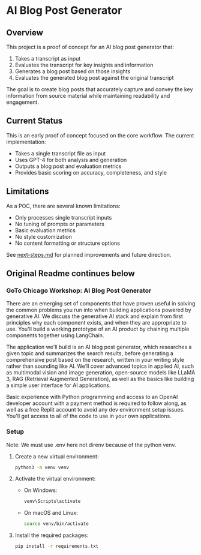 # AI Blog Post Generator

## Overview

This project is a proof of concept for an AI blog post generator that:

1. Takes a transcript as input
2. Evaluates the transcript for key insights and information
3. Generates a blog post based on those insights
4. Evaluates the generated blog post against the original transcript

The goal is to create blog posts that accurately capture and convey the key information from source material while maintaining readability and engagement.

## Current Status

This is an early proof of concept focused on the core workflow. The current implementation:

- Takes a single transcript file as input
- Uses GPT-4 for both analysis and generation
- Outputs a blog post and evaluation metrics
- Provides basic scoring on accuracy, completeness, and style

## Limitations

As a POC, there are several known limitations:

- Only processes single transcript inputs
- No tuning of prompts or parameters
- Basic evaluation metrics
- No style customization
- No content formatting or structure options

See [next-steps.md](next-steps.md) for planned improvements and future direction.

## Original Readme continues below

### GoTo Chicago Workshop: AI Blog Post Generator

There are an emerging set of components that have proven useful in solving the common problems you run into when building applications powered by generative AI. We discuss the generative AI stack and explain from first principles why each component exists, and when they are appropriate to use. You'll build a working prototype of an AI product by chaining multiple components together using LangChain.

The application we'll build is an AI blog post generator, which researches a given topic and summarizes the search results, before generating a comprehensive post based on the research, written in your writing style rather than sounding like AI. We’ll cover advanced topics in applied AI, such as multimodal vision and image generation, open-source models like LLaMA 3, RAG (Retrieval Augmented Generation), as well as the basics like building a simple user interface for AI applications.

Basic experience with Python programming and access to an OpenAI developer account with a payment method is required to follow along, as well as a free Replit account to avoid any dev environment setup issues. You'll get access to all of the code to use in your own applications.

### Setup

Note: We must use .env here not direnv because of the python venv.

1. Create a new virtual environment:

   ```bash
   python3 -m venv venv
   ```

2. Activate the virtual environment:
   - On Windows:

     ```bash
     venv\Scripts\activate
     ```

   - On macOS and Linux:

     ```bash
     source venv/bin/activate
     ```

3. Install the required packages:

   ```bash
   pip install -r requirements.txt
   ```

